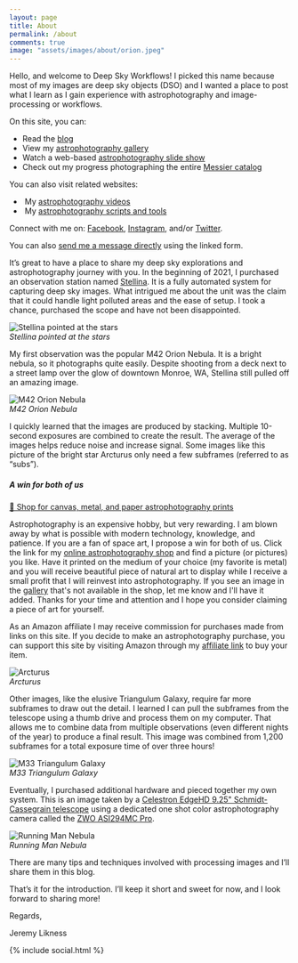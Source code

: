 ```yaml
---
layout: page
title: About
permalink: /about
comments: true
image: "assets/images/about/orion.jpeg"
---
```


<p>Hello, and welcome to Deep Sky Workflows! I picked this name because most of my images are deep sky objects (DSO) and I wanted a place to post what I learn as I gain experience with astrophotography and image-processing or workflows.</p>
<p>On this site, you can:</p>
<ul>
    <li>Read the <a href="{{site.baseurl}}/index.html" title="Deep Sky Workflows Blog">blog</a></li>
    <li>View  my <a href="{{site.baseurl}}/gallery" title="Space pictures">astrophotography gallery</a></li>
    <li>Watch a web-based <a href="{{site.baseurl}}/gallery/slideshow" title="Images of galaxies, stars, and nebulae">astrophotography slide show</a></li>
    <li>Check out my progress photographing the entire <a href="{{site.baseurl}}/messier" title="Messier catalog">Messier catalog</a></li>
</ul>
<p>You can also visit related websites:</p>
<ul>
    <li><i class="fab fa-youtube"></i>&nbsp;My <a href="https://www.youtube.com/c/DeepSkyWorkflows" target="_blank">astrophotography videos</a></li>
    <li><i class="fab fa-github"></i>&nbsp;My <a href="https://github.com/DeepSkyWorkflows" target="_blank">astrophotography scripts and tools</a></li>
</ul>
<p>Connect with me on: <i class="fab fa-facebook"></i><a href="https://facebook.com/DeepSkyWorkflows" title="Deep Sky Workflows on Facebook">Facebook</a>, <i class="fab fa-instagram"></i><a href="https://instagram.com/DeepSkyWorkflows" title="Deep Sky Workflows on Instagram">Instagram</a>, and/or <i class="fab fa-twitter"></i><a href="https://twitter.com/DeepSkyWorkflow" title="@DeepSkyWorkflow on Twitter">Twitter</a>.</p>
<p>You can also <a href="{{ site.galleryhome }}/contact" alt="Send me a message directly." title="Send me a message directly.">send me a message directly</a> using the linked form.    
<p>It’s great to have a place to share my deep sky explorations and astrophotography journey with you. In the beginning of 2021, I purchased an observation station named <a href="https://amzn.to/3CBbsds" target="_blank">Stellina</a>. It is a fully automated system for capturing deep sky images. What intrigued me about the unit was the claim that it could handle light polluted areas and the ease of setup. I took a chance, purchased the scope and have not been disappointed.</p>
<p class="mb-5"><img class="shadow-lg float-left m-5" src="{{site.baseurl}}/assets/images/about/stellina.jpeg" alt="Stellina pointed at the stars" /><br/><i class="center">Stellina pointed at the stars</i></p>
<p>My first observation was the popular M42 Orion Nebula. It is a bright nebula, so it photographs quite easily. Despite shooting from a deck next to a street lamp over the glow of downtown Monroe, WA, Stellina still pulled off an amazing image.</p>
<p class="mb-5"><img class="shadow-lg" src="{{site.baseurl}}/assets/images/about/orion.jpeg" alt="M42 Orion Nebula" /><br/><i class="center">M42 Orion Nebula</i></p>
<p>I quickly learned that the images are produced by stacking. Multiple 10-second exposures are combined to create the result. The average of the images helps reduce noise and increase signal. Some images like this picture of the bright star Arcturus only need a few subframes (referred to as “subs”).</p>
<h5>A win for both of us</h5>
<a href="{{ site.galleryhome }}" class="btn btn-success">🛒 Shop for canvas, metal, and paper astrophotography prints</a>
<p>Astrophotography is an expensive hobby, but very rewarding. I am blown away by what is possible with modern technology, knowledge, and patience. If you are a fan of space art, I propose a win for both of us. Click the link for my <a href="{{ site.galleryhome }}" target="_blank">online astrophotography shop</a> and find a picture (or pictures) you like. Have it printed on the medium of your choice (my favorite is metal) and you will receive beautiful piece of natural art to display while I receive a small profit that I will reinvest into astrophotography. If you see an image in the <a href="/gallery">gallery</a> that's not available in the shop, let me know and I'll have it added. Thanks for your time and attention and I hope you consider claiming a piece of art for yourself.</p>            
<p>As an Amazon affiliate I may receive commission for purchases made from links on this site. If you decide to make an astrophotography purchase, you can support this site by visiting Amazon through my <a href="https://amzn.to/37fkK30" target="blank">affiliate link</a> to buy your item.</p>
<p class="mb-5"><img class="shadow-lg" src="{{site.baseurl}}/assets/images/about/arcturus.jpeg" alt="Arcturus" /><br/><i class="center">Arcturus</i></p>
<p>Other images, like the elusive Triangulum Galaxy, require far more subframes to draw out the detail. I learned I can pull the subframes from the telescope using a thumb drive and process them on my computer. That allows me to combine data from multiple observations (even different nights of the year) to produce a final result. This image was combined from 1,200 subframes for a total exposure time of over three hours!</p>
<p class="mb-5"><img class="shadow-lg" src="{{site.baseurl}}/assets/images/gallery/m33/m33.jpg" alt="M33 Triangulum Galaxy" /><br/><i class="center">M33 Triangulum Galaxy</i></p>
<p>Eventually, I purchased additional hardware and pieced together my own system. This is an image taken by a <a href="https://amzn.to/3tfOhT3" target="_blank">Celestron EdgeHD 9.25" Schmidt-Cassegrain telescope</a> using a dedicated one shot color astrophotography camera called the <a href="https://amzn.to/36dYaqW" target="_blank">ZWO ASI294MC Pro</a>.</p>
<p class="mb-5"><img class="shadow-lg" src="{{site.baseurl}}/assets/images/gallery/running-man/running-man.jpg" alt="Running Man Nebula" /><br/><i class="center">Running Man Nebula</i></p>
<p>There are many tips and techniques involved with processing images and I’ll share them in this blog.</p>
<p>That’s it for the introduction. I’ll keep it short and sweet for now, and I look forward to sharing more!</p>
<p>Regards,</p>
<p>Jeremy Likness</p>
<p>{% include social.html %}</p>
